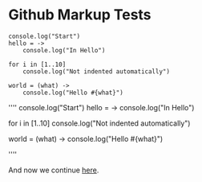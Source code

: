 Github Markup Tests
===================


    console.log("Start")
    hello = ->
        console.log("In Hello")

    for i in [1..10]
        console.log("Not indented automatically")

    world = (what) ->
        console.log("Hello #{what}")



''''
console.log("Start")
hello = ->
    console.log("In Hello")

for i in [1..10]
    console.log("Not indented automatically")

world = (what) ->
    console.log("Hello #{what}")

''''

And now we continue [here](coolLib.coffee.md).